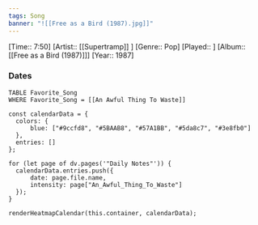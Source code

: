 ```yaml
---
tags: Song  
banner: "![[Free as a Bird (1987).jpg]]"
---
```

[Time:: 7:50]
[Artist:: [[Supertramp]] ]
[Genre:: Pop]
[Played:: ]
[Album:: [[Free as a Bird (1987)]]]
[Year:: 1987]
### Dates
````dataview
TABLE Favorite_Song
WHERE Favorite_Song = [[An Awful Thing To Waste]]
````
  ```dataviewjs
const calendarData = { 
	colors: { 
		blue: ["#9ccfd8", "#5BAAB8", "#57A1BB", "#5da8c7", "#3e8fb0"] 
	}, 
	entries: [] 
}; 

for (let page of dv.pages('"Daily Notes"')) { 
	calendarData.entries.push({ 
		date: page.file.name, 
		intensity: page["An_Awful_Thing_To_Waste"]
	}); 
} 

renderHeatmapCalendar(this.container, calendarData);
```
